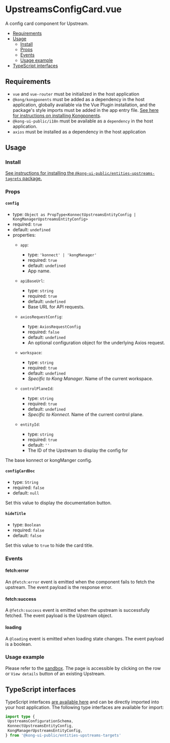 # UpstreamsConfigCard.vue

A config card component for Upstream.

- [Requirements](#requirements)
- [Usage](#usage)
  - [Install](#install)
  - [Props](#props)
  - [Events](#events)
  - [Usage example](#usage-example)
- [TypeScript interfaces](#typescript-interfaces)

## Requirements

- `vue` and `vue-router` must be initialized in the host application
- `@kong/kongponents` must be added as a dependency in the host application, globally available via the Vue Plugin installation, and the package's style imports must be added in the app entry file. [See here for instructions on installing Kongponents](https://kongponents.konghq.com/#globally-install-all-kongponents).
- `@kong-ui-public/i18n` must be available as a `dependency` in the host application.
- `axios` must be installed as a dependency in the host application

## Usage

### Install

[See instructions for installing the `@kong-ui-public/entities-upstreams-tagrets` package.](../README.md#install)

### Props

#### `config`

- type: `Object as PropType<KonnectUpstreamsEntityConfig | KongManagerUpstreamsEntityConfig>`
- required: `true`
- default: `undefined`
- properties:
  - `app`:
    - type: `'konnect' | 'kongManager'`
    - required: `true`
    - default: `undefined`
    - App name.

  - `apiBaseUrl`:
    - type: `string`
    - required: `true`
    - default: `undefined`
    - Base URL for API requests.

  - `axiosRequestConfig`:
    - type: `AxiosRequestConfig`
    - required: `false`
    - default: `undefined`
    - An optional configuration object for the underlying Axios request.

  - `workspace`:
    - type: `string`
    - required: `true`
    - default: `undefined`
    - *Specific to Kong Manager*. Name of the current workspace.

  - `controlPlaneId`:
    - type: `string`
    - required: `true`
    - default: `undefined`
    - *Specific to Konnect*. Name of the current control plane.

  - `entityId`:
    - type: `string`
    - required: `true`
    - default: `''`
    - The ID of the Upstream to display the config for

The base konnect or kongManger config.

#### `configCardDoc`

- type: `String`
- required: `false`
- default: `null`

Set this value to display the documentation button.

#### `hideTitle`

- type: `Boolean`
- required: `false`
- default: `false`

Set this value to `true` to hide the card title.

### Events

#### fetch:error

An `@fetch:error` event is emitted when the component fails to fetch the upstream. The event payload is the response error.

#### fetch:success

A `@fetch:success` event is emitted when the upstream is successfully fetched. The event payload is the Upstream object.

#### loading

A `@loading` event is emitted when loading state changes. The event payload is a boolean.

### Usage example

Please refer to the [sandbox](../sandbox/pages/UpstreamsConfigCardPage.vue). The page is accessible by clicking on the row or `View details` button of an existing Upstream.

## TypeScript interfaces

TypeScript interfaces [are available here](https://github.com/Kong/public-ui-components/blob/main/packages/entities/entities-upstreams-targets/src/types/upstreams-config.ts) and can be directly imported into your host application. The following type interfaces are available for import:

```ts
import type {
 UpstreamsConfigurationSchema,
 KonnectUpstreamsEntityConfig,
 KongManagerUpstreamsEntityConfig,
} from '@kong-ui-public/entities-upstreams-targets'
```
